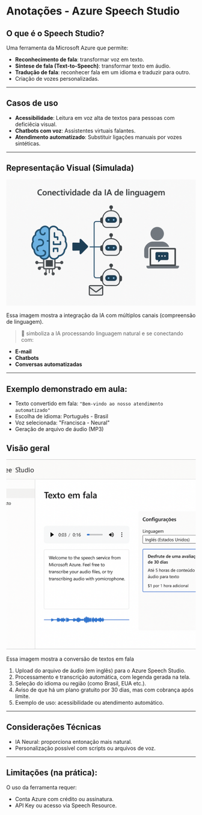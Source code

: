 # Anotações - Azure Speech Studio

## O que é o Speech Studio?

Uma ferramenta da Microsoft Azure que permite:
- **Reconhecimento de fala**: transformar voz em texto.
- **Síntese de fala (Text-to-Speech)**: transformar texto em áudio.
- **Tradução de fala**: reconhecer fala em um idioma e traduzir para outro.
- Criação de vozes personalizadas.

---

## Casos de uso

- **Acessibilidade**: Leitura em voz alta de textos para pessoas com deficiêcia visual.
- **Chatbots com voz**: Assistentes virtuais falantes.
- **Atendimento automatizado**: Substituir ligações manuais por vozes sintéticas.

---

## Representação Visual (Simulada)
![Imagem 1](images/captura1.png)

Essa imagem mostra a integração da IA  com múltiplos canais (compreensão de linguagem).
> 🧠 simboliza a IA processando linguagem natural e se conectando com:
- **E-mail**
- **Chatbots**
- **Conversas automatizadas**

---

## Exemplo demonstrado em aula:

- Texto convertido em fala: `"Bem-vindo ao nosso atendimento automatizado"`
- Escolha de idioma: Português - Brasil
- Voz selecionada: "Francisca - Neural"
- Geração de arquivo de áudio (MP3)

 ## Visão geral
![Imagem 2](images/captura2.png)

Essa imagem mostra a conversão de textos em fala

1. Upload do arquivo de áudio (em inglês) para o Azure Speech Studio.
2. Processamento e transcrição automática, com legenda gerada na tela.
3. Seleção do idioma ou região (como Brasil, EUA etc.).
4. Aviso de que há um plano gratuito por 30 dias, mas com cobrança após limite.
5. Exemplo de uso: acessibilidade ou atendimento automático.
---

## Considerações Técnicas

- IA Neural: proporciona entonação mais natural.
- Personalização possível com scripts ou arquivos de voz.

---

## Limitações (na prática):

O uso da ferramenta requer:
- Conta Azure com crédito ou assinatura.
- API Key ou acesso via Speech Resource.

